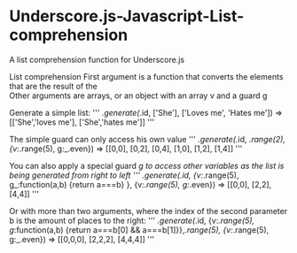 Underscore.js-Javascript-List-comprehension
===========================================

A list comprehension function for Underscore.js

List comprehension
First argument is a function that converts the elements that are the result of the  
Other arguments are arrays, or an object with an array v and a guard g

Generate a simple list:
'''
_.generate(_.id, ['She'], ['Loves me', 'Hates me'])
  => [['She','loves me'], ['She','hates me']]
'''

The simple guard can only access his own value
'''
_.generate(_.id, _.range(2), {v:_.range(5), g:_.even}) => [[0,0], [0,2], [0,4], [1,0], [1,2], [1,4]]
'''

You can also apply a special guard _g to access other variables as the list is being generated from right to left
'''
_.generate(_.id, {v:_.range(5), g_:function(a,b) {return  a===b} }, {v:_.range(5), g:_.even}) 
  => [[0,0], [2,2], [4,4]]
'''

Or with more than two arguments, where the index of the second parameter b is the amount of places to the right: 
'''
_.generate(_.id, {v:_.range(5), g_:function(a,b) {return  a===b[0] && a===b[1]}},_.range(5), {v:_.range(5), g:_.even}) 
  => [[0,0,0], [2,2,2], [4,4,4]]
'''  
